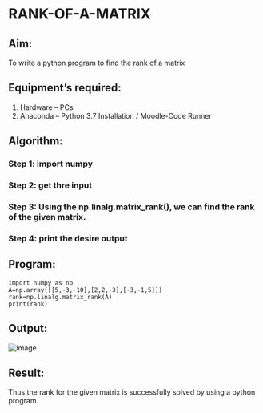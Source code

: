 # RANK-OF-A-MATRIX
## Aim:
To write a python program to find the rank of a matrix
## Equipment’s required:
1. 	Hardware – PCs
2. 	Anaconda – Python 3.7 Installation / Moodle-Code Runner
## Algorithm:
### Step 1: import numpy
### Step 2: get thre input
### Step 3: Using the np.linalg.matrix_rank(), we can find the rank of the given matrix.
### Step 4: print the desire output
## Program:
```
import numpy as np
A=np.array([[5,-3,-10],[2,2,-3],[-3,-1,5]])
rank=np.linalg.matrix_rank(A)
print(rank)
```
## Output:
![image](https://github.com/user-attachments/assets/c2f43ae4-4679-4465-b9c5-5b03bcecd7a9)
## Result:
Thus the rank for the given matrix is successfully solved by  using a python program.

